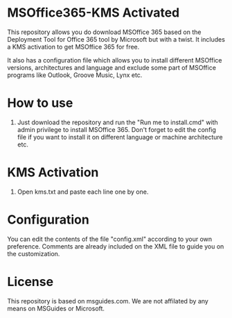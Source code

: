 # MSOffice365-KMS Activated
This repository allows you do download MSOffice 365 based on the Deployment Tool for Office 365 tool by Microsoft but with a twist. It includes a KMS activation to get MSOffice 365 for free.

It also has a configuration file which allows you to install different MSOffice versions, architectures and language and exclude some part of MSOffice programs like Outlook, Groove Music, Lynx etc.

# How to use
1. Just download the repository and run the "Run me to install.cmd" with admin privilege to install MSOffice 365. Don't forget to edit the config file if you want to install it on different language or machine architecture etc.

# KMS Activation
1. Open kms.txt and paste each line one by one.

# Configuration
You can edit the contents of the file "config.xml" according to your own preference. Comments are already included on the XML file to guide you on the customization.

# License
This repository is based on msguides.com. We are not affilated by any means on MSGuides or Microsoft.
